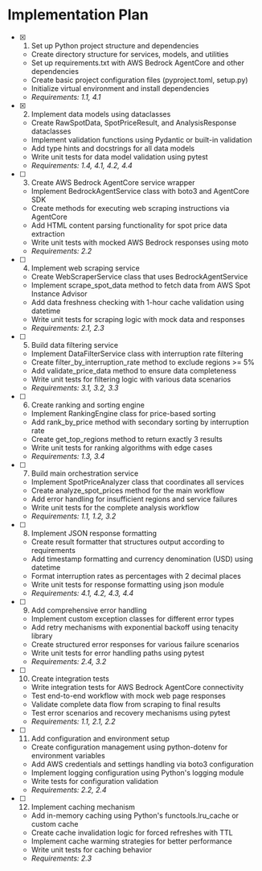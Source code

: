 # Implementation Plan

- [x] 1. Set up Python project structure and dependencies
  - Create directory structure for services, models, and utilities
  - Set up requirements.txt with AWS Bedrock AgentCore and other dependencies
  - Create basic project configuration files (pyproject.toml, setup.py)
  - Initialize virtual environment and install dependencies
  - _Requirements: 1.1, 4.1_

- [x] 2. Implement data models using dataclasses
  - Create RawSpotData, SpotPriceResult, and AnalysisResponse dataclasses
  - Implement validation functions using Pydantic or built-in validation
  - Add type hints and docstrings for all data models
  - Write unit tests for data model validation using pytest
  - _Requirements: 1.4, 4.1, 4.2, 4.4_

- [ ] 3. Create AWS Bedrock AgentCore service wrapper
  - Implement BedrockAgentService class with boto3 and AgentCore SDK
  - Create methods for executing web scraping instructions via AgentCore
  - Add HTML content parsing functionality for spot price data extraction
  - Write unit tests with mocked AWS Bedrock responses using moto
  - _Requirements: 2.2_

- [ ] 4. Implement web scraping service
  - Create WebScraperService class that uses BedrockAgentService
  - Implement scrape_spot_data method to fetch data from AWS Spot Instance Advisor
  - Add data freshness checking with 1-hour cache validation using datetime
  - Write unit tests for scraping logic with mock data and responses
  - _Requirements: 2.1, 2.3_

- [ ] 5. Build data filtering service
  - Implement DataFilterService class with interruption rate filtering
  - Create filter_by_interruption_rate method to exclude regions >= 5%
  - Add validate_price_data method to ensure data completeness
  - Write unit tests for filtering logic with various data scenarios
  - _Requirements: 3.1, 3.2, 3.3_

- [ ] 6. Create ranking and sorting engine
  - Implement RankingEngine class for price-based sorting
  - Add rank_by_price method with secondary sorting by interruption rate
  - Create get_top_regions method to return exactly 3 results
  - Write unit tests for ranking algorithms with edge cases
  - _Requirements: 1.3, 3.4_

- [ ] 7. Build main orchestration service
  - Implement SpotPriceAnalyzer class that coordinates all services
  - Create analyze_spot_prices method for the main workflow
  - Add error handling for insufficient regions and service failures
  - Write unit tests for the complete analysis workflow
  - _Requirements: 1.1, 1.2, 3.2_

- [ ] 8. Implement JSON response formatting
  - Create result formatter that structures output according to requirements
  - Add timestamp formatting and currency denomination (USD) using datetime
  - Format interruption rates as percentages with 2 decimal places
  - Write unit tests for response formatting using json module
  - _Requirements: 4.1, 4.2, 4.3, 4.4_

- [ ] 9. Add comprehensive error handling
  - Implement custom exception classes for different error types
  - Add retry mechanisms with exponential backoff using tenacity library
  - Create structured error responses for various failure scenarios
  - Write unit tests for error handling paths using pytest
  - _Requirements: 2.4, 3.2_

- [ ] 10. Create integration tests
  - Write integration tests for AWS Bedrock AgentCore connectivity
  - Test end-to-end workflow with mock web page responses
  - Validate complete data flow from scraping to final results
  - Test error scenarios and recovery mechanisms using pytest
  - _Requirements: 1.1, 2.1, 2.2_

- [ ] 11. Add configuration and environment setup
  - Create configuration management using python-dotenv for environment variables
  - Add AWS credentials and settings handling via boto3 configuration
  - Implement logging configuration using Python's logging module
  - Write tests for configuration validation
  - _Requirements: 2.2, 2.4_

- [ ] 12. Implement caching mechanism
  - Add in-memory caching using Python's functools.lru_cache or custom cache
  - Create cache invalidation logic for forced refreshes with TTL
  - Implement cache warming strategies for better performance
  - Write unit tests for caching behavior
  - _Requirements: 2.3_
